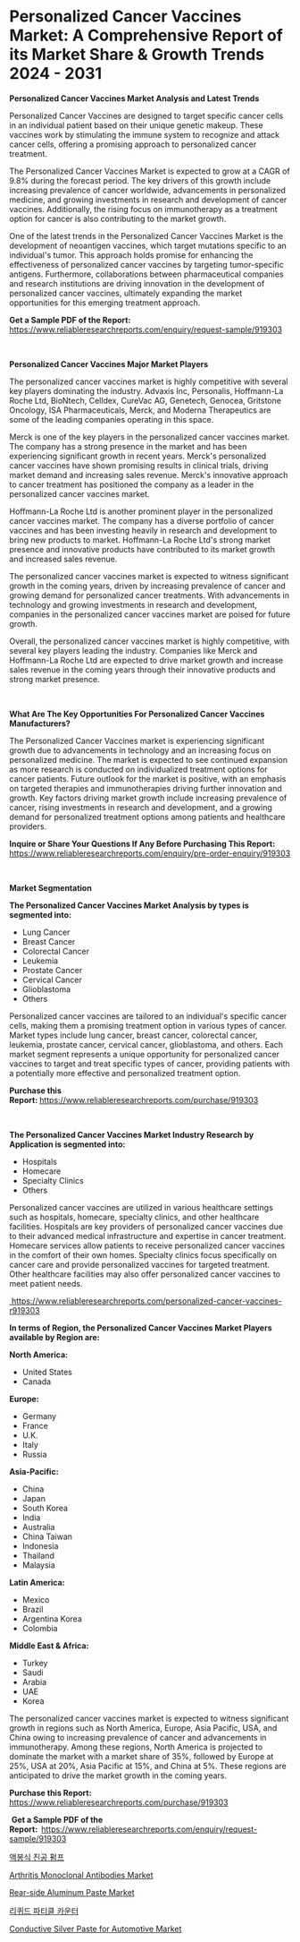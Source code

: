 <p><h1>Personalized Cancer Vaccines Market: A Comprehensive Report of its Market Share & Growth Trends 2024 - 2031</h1></p><p><strong>Personalized Cancer Vaccines Market Analysis and Latest Trends</strong></p>
<p><p>Personalized Cancer Vaccines are designed to target specific cancer cells in an individual patient based on their unique genetic makeup. These vaccines work by stimulating the immune system to recognize and attack cancer cells, offering a promising approach to personalized cancer treatment.</p><p>The Personalized Cancer Vaccines Market is expected to grow at a CAGR of 9.8% during the forecast period. The key drivers of this growth include increasing prevalence of cancer worldwide, advancements in personalized medicine, and growing investments in research and development of cancer vaccines. Additionally, the rising focus on immunotherapy as a treatment option for cancer is also contributing to the market growth.</p><p>One of the latest trends in the Personalized Cancer Vaccines Market is the development of neoantigen vaccines, which target mutations specific to an individual's tumor. This approach holds promise for enhancing the effectiveness of personalized cancer vaccines by targeting tumor-specific antigens. Furthermore, collaborations between pharmaceutical companies and research institutions are driving innovation in the development of personalized cancer vaccines, ultimately expanding the market opportunities for this emerging treatment approach.</p></p>
<p><strong>Get a Sample PDF of the Report:&nbsp;</strong> <a href="https://www.reliableresearchreports.com/enquiry/request-sample/919303">https://www.reliableresearchreports.com/enquiry/request-sample/919303</a></p>
<p>&nbsp;</p>
<p><strong>Personalized Cancer Vaccines Major Market Players</strong></p>
<p><p>The personalized cancer vaccines market is highly competitive with several key players dominating the industry. Advaxis Inc, Personalis, Hoffmann-La Roche Ltd, BioNtech, Celldex, CureVac AG, Genetech, Genocea, Gritstone Oncology, ISA Pharmaceuticals, Merck, and Moderna Therapeutics are some of the leading companies operating in this space.</p><p>Merck is one of the key players in the personalized cancer vaccines market. The company has a strong presence in the market and has been experiencing significant growth in recent years. Merck's personalized cancer vaccines have shown promising results in clinical trials, driving market demand and increasing sales revenue. Merck's innovative approach to cancer treatment has positioned the company as a leader in the personalized cancer vaccines market.</p><p>Hoffmann-La Roche Ltd is another prominent player in the personalized cancer vaccines market. The company has a diverse portfolio of cancer vaccines and has been investing heavily in research and development to bring new products to market. Hoffmann-La Roche Ltd's strong market presence and innovative products have contributed to its market growth and increased sales revenue.</p><p>The personalized cancer vaccines market is expected to witness significant growth in the coming years, driven by increasing prevalence of cancer and growing demand for personalized cancer treatments. With advancements in technology and growing investments in research and development, companies in the personalized cancer vaccines market are poised for future growth.</p><p>Overall, the personalized cancer vaccines market is highly competitive, with several key players leading the industry. Companies like Merck and Hoffmann-La Roche Ltd are expected to drive market growth and increase sales revenue in the coming years through their innovative products and strong market presence.</p></p>
<p>&nbsp;</p>
<p><strong>What Are The Key Opportunities For Personalized Cancer Vaccines Manufacturers?</strong></p>
<p><p>The Personalized Cancer Vaccines market is experiencing significant growth due to advancements in technology and an increasing focus on personalized medicine. The market is expected to see continued expansion as more research is conducted on individualized treatment options for cancer patients. Future outlook for the market is positive, with an emphasis on targeted therapies and immunotherapies driving further innovation and growth. Key factors driving market growth include increasing prevalence of cancer, rising investments in research and development, and a growing demand for personalized treatment options among patients and healthcare providers.</p></p>
<p><strong>Inquire or Share Your Questions If Any Before Purchasing This Report:</strong> <a href="https://www.reliableresearchreports.com/enquiry/pre-order-enquiry/919303">https://www.reliableresearchreports.com/enquiry/pre-order-enquiry/919303</a></p>
<p>&nbsp;</p>
<p><strong>Market Segmentation</strong></p>
<p><strong>The Personalized Cancer Vaccines Market Analysis by types is segmented into:</strong></p>
<p><ul><li>Lung Cancer</li><li>Breast Cancer</li><li>Colorectal Cancer</li><li>Leukemia</li><li>Prostate Cancer</li><li>Cervical Cancer</li><li>Glioblastoma</li><li>Others</li></ul></p>
<p><p>Personalized cancer vaccines are tailored to an individual's specific cancer cells, making them a promising treatment option in various types of cancer. Market types include lung cancer, breast cancer, colorectal cancer, leukemia, prostate cancer, cervical cancer, glioblastoma, and others. Each market segment represents a unique opportunity for personalized cancer vaccines to target and treat specific types of cancer, providing patients with a potentially more effective and personalized treatment option.</p></p>
<p><strong>Purchase this Report:&nbsp;</strong><a href="https://www.reliableresearchreports.com/purchase/919303">https://www.reliableresearchreports.com/purchase/919303</a></p>
<p>&nbsp;</p>
<p><strong>The Personalized Cancer Vaccines Market Industry Research by Application is segmented into:</strong></p>
<p><ul><li>Hospitals</li><li>Homecare</li><li>Specialty Clinics</li><li>Others</li></ul></p>
<p><p>Personalized cancer vaccines are utilized in various healthcare settings such as hospitals, homecare, specialty clinics, and other healthcare facilities. Hospitals are key providers of personalized cancer vaccines due to their advanced medical infrastructure and expertise in cancer treatment. Homecare services allow patients to receive personalized cancer vaccines in the comfort of their own homes. Specialty clinics focus specifically on cancer care and provide personalized vaccines for targeted treatment. Other healthcare facilities may also offer personalized cancer vaccines to meet patient needs.</p></p>
<p><a href="https://www.reliableresearchreports.com/personalized-cancer-vaccines-r919303">&nbsp;https://www.reliableresearchreports.com/personalized-cancer-vaccines-r919303</a></p>
<p><strong>In terms of Region, the Personalized Cancer Vaccines Market Players available by Region are:</strong></p>
<p>
    <p> <strong> North America: </strong>
        <ul>
            <li>United States</li>
            <li>Canada</li>
        </ul>
        </p> 
    <p> <strong> Europe: </strong>
        <ul>
            <li>Germany</li>
            <li>France</li>
            <li>U.K.</li>
            <li>Italy</li>
            <li>Russia</li>
        </ul>
        </p> 
    <p> <strong> Asia-Pacific: </strong>
        <ul>
            <li>China</li>
            <li>Japan</li>
            <li>South Korea</li>
            <li>India</li>
            <li>Australia</li>
            <li>China Taiwan</li>
            <li>Indonesia</li>
            <li>Thailand</li>
            <li>Malaysia</li>
        </ul>
        </p> 
    <p> <strong> Latin America: </strong>
        <ul>
            <li>Mexico</li>
            <li>Brazil</li>
            <li>Argentina Korea</li>
            <li>Colombia</li>
        </ul>
        </p> 
    <p> <strong> Middle East & Africa: </strong>
        <ul>
            <li>Turkey</li>
            <li>Saudi</li>
            <li>Arabia</li>
            <li>UAE</li>
            <li>Korea</li>
        </ul>
    </p>
    </p>
<p><p>The personalized cancer vaccines market is expected to witness significant growth in regions such as North America, Europe, Asia Pacific, USA, and China owing to increasing prevalence of cancer and advancements in immunotherapy. Among these regions, North America is projected to dominate the market with a market share of 35%, followed by Europe at 25%, USA at 20%, Asia Pacific at 15%, and China at 5%. These regions are anticipated to drive the market growth in the coming years.</p></p>
<p><strong>Purchase this Report: </strong><a href="https://www.reliableresearchreports.com/purchase/919303">https://www.reliableresearchreports.com/purchase/919303</a></p>
<p>&nbsp;<strong>Get a Sample PDF of the Report:&nbsp;&nbsp;</strong><a href="https://www.reliableresearchreports.com/enquiry/request-sample/919303">https://www.reliableresearchreports.com/enquiry/request-sample/919303</a></p>
<p><strong></strong></p>
<p><p><a href="https://github.com/camron674/Market-Research-Report-List-1/blob/main/435646548274.md">액봉식 진공 펌프</a></p><p><a href="https://github.com/jerrycopelandthomaswsqd8q/Market-Research-Report-List-2/blob/main/arthritis-monoclonal-antibodies-market.md">Arthritis Monoclonal Antibodies Market</a></p><p><a href="https://issuu.com/reportprime-2/docs/rear-side-aluminum-paste-market-size-2030.pptx">Rear-side Aluminum Paste Market</a></p><p><a href="https://github.com/BrettWeberrt8767765/Market-Research-Report-List-1/blob/main/181788948273.md">리퀴드 파티클 카운터</a></p><p><a href="https://issuu.com/reportprime-2/docs/conductive-silver-paste-for-automotive-market-size">Conductive Silver Paste for Automotive Market</a></p></p>